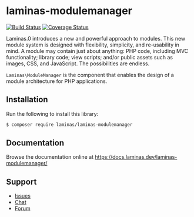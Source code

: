 # laminas-modulemanager

[![Build Status](https://travis-ci.org/laminas/laminas-modulemanager.svg?branch=master)](https://travis-ci.org/laminas/laminas-modulemanager)
[![Coverage Status](https://coveralls.io/repos/github/laminas/laminas-modulemanager/badge.svg?branch=master)](https://coveralls.io/github/laminas/laminas-modulemanager?branch=master)

Laminas.0 introduces a new and powerful approach to modules. This new
module system is designed with flexibility, simplicity, and re-usability in mind.
A module may contain just about anything: PHP code, including MVC functionality;
library code; view scripts; and/or public assets such as images, CSS, and
JavaScript. The possibilities are endless.

`Laminas\ModuleManager` is the component that enables the design of a module
architecture for PHP applications.

## Installation

Run the following to install this library:

```bash
$ composer require laminas/laminas-modulemanager
```

## Documentation

Browse the documentation online at https://docs.laminas.dev/laminas-modulemanager/

## Support

* [Issues](https://github.com/laminas/laminas-modulemanager/issues/)
* [Chat](https://laminas.dev/chat/)
* [Forum](https://discourse.laminas.dev/)
